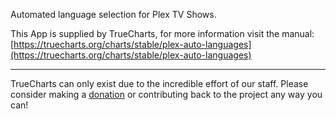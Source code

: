 Automated language selection for Plex TV Shows.

This App is supplied by TrueCharts, for more information visit the manual: [https://truecharts.org/charts/stable/plex-auto-languages](https://truecharts.org/charts/stable/plex-auto-languages)

---

TrueCharts can only exist due to the incredible effort of our staff.
Please consider making a [donation](https://truecharts.org/about/sponsor) or contributing back to the project any way you can!
